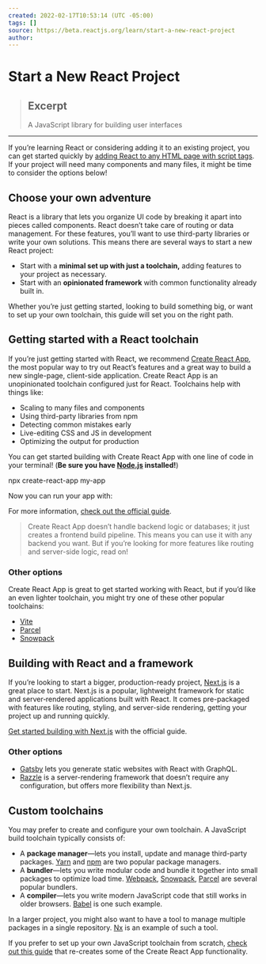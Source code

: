 ```yaml
---
created: 2022-02-17T10:53:14 (UTC -05:00)
tags: []
source: https://beta.reactjs.org/learn/start-a-new-react-project
author: 
---
```


# Start a New React Project

> ## Excerpt
> A JavaScript library for building user interfaces

---
If you’re learning React or considering adding it to an existing project, you can get started quickly by [adding React to any HTML page with script tags](https://beta.reactjs.org/learn/add-react-to-a-website). If your project will need many components and many files, it might be time to consider the options below!

## Choose your own adventure

React is a library that lets you organize UI code by breaking it apart into pieces called components. React doesn’t take care of routing or data management. For these features, you’ll want to use third-party libraries or write your own solutions. This means there are several ways to start a new React project:

-   Start with a **minimal set up with just a toolchain,** adding features to your project as necessary.
-   Start with an **opinionated framework** with common functionality already built in.

Whether you’re just getting started, looking to build something big, or want to set up your own toolchain, this guide will set you on the right path.

## Getting started with a React toolchain

If you’re just getting started with React, we recommend [Create React App](https://create-react-app.dev/), the most popular way to try out React’s features and a great way to build a new single-page, client-side application. Create React App is an unopinionated toolchain configured just for React. Toolchains help with things like:

-   Scaling to many files and components
-   Using third-party libraries from npm
-   Detecting common mistakes early
-   Live-editing CSS and JS in development
-   Optimizing the output for production

You can get started building with Create React App with one line of code in your terminal! (**Be sure you have [Node.js](https://nodejs.org/) installed!**)

npx create-react-app my-app

Now you can run your app with:

For more information, [check out the official guide](https://create-react-app.dev/docs/getting-started).

> Create React App doesn’t handle backend logic or databases; it just creates a frontend build pipeline. This means you can use it with any backend you want. But if you’re looking for more features like routing and server-side logic, read on!

### Other options

Create React App is great to get started working with React, but if you’d like an even lighter toolchain, you might try one of these other popular toolchains:

-   [Vite](https://vitejs.dev/guide/)
-   [Parcel](https://parceljs.org/)
-   [Snowpack](https://www.snowpack.dev/tutorials/react)

## Building with React and a framework

If you’re looking to start a bigger, production-ready project, [Next.js](https://nextjs.org/) is a great place to start. Next.js is a popular, lightweight framework for static and server‑rendered applications built with React. It comes pre-packaged with features like routing, styling, and server-side rendering, getting your project up and running quickly.

[Get started building with Next.js](https://nextjs.org/docs/getting-started) with the official guide.

### Other options

-   [Gatsby](https://www.gatsbyjs.org/) lets you generate static websites with React with GraphQL.
-   [Razzle](https://razzlejs.org/) is a server-rendering framework that doesn’t require any configuration, but offers more flexibility than Next.js.

## Custom toolchains

You may prefer to create and configure your own toolchain. A JavaScript build toolchain typically consists of:

-   A **package manager**—lets you install, update and manage third-party packages. [Yarn](https://yarnpkg.com/) and [npm](https://www.npmjs.com/) are two popular package managers.
-   A **bundler**—lets you write modular code and bundle it together into small packages to optimize load time. [Webpack](https://webpack.js.org/), [Snowpack](https://www.snowpack.dev/), [Parcel](https://parceljs.org/) are several popular bundlers.
-   A **compiler**—lets you write modern JavaScript code that still works in older browsers. [Babel](https://babeljs.io/) is one such example.

In a larger project, you might also want to have a tool to manage multiple packages in a single repository. [Nx](https://nx.dev/react) is an example of such a tool.

If you prefer to set up your own JavaScript toolchain from scratch, [check out this guide](https://blog.usejournal.com/creating-a-react-app-from-scratch-f3c693b84658) that re-creates some of the Create React App functionality.
